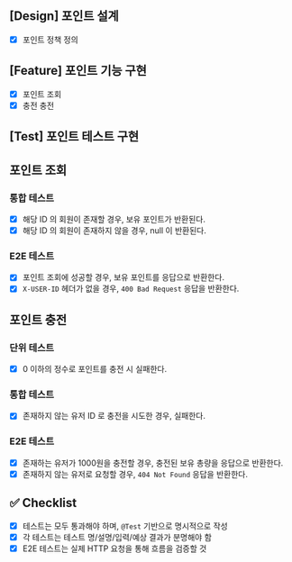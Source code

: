 ## [Design] 포인트 설계
* [x] 포인트 정책 정의

## [Feature] 포인트 기능 구현
* [x] 포인트 조회
* [x] 충전 충전

## [Test] 포인트 테스트 구현

## 포인트 조회

### 통합 테스트
* [x] 해당 ID 의 회원이 존재할 경우, 보유 포인트가 반환된다.
* [x] 해당 ID 의 회원이 존재하지 않을 경우, null 이 반환된다.

### E2E 테스트
* [x] 포인트 조회에 성공할 경우, 보유 포인트를 응답으로 반환한다.
* [x] `X-USER-ID` 헤더가 없을 경우, `400 Bad Request` 응답을 반환한다.

## 포인트 충전

### 단위 테스트
* [x] 0 이하의 정수로 포인트를 충전 시 실패한다.

### 통합 테스트
* [x] 존재하지 않는 유저 ID 로 충전을 시도한 경우, 실패한다.

### E2E 테스트
* [x] 존재하는 유저가 1000원을 충전할 경우, 충전된 보유 총량을 응답으로 반환한다.
* [x] 존재하지 않는 유저로 요청할 경우, `404 Not Found` 응답을 반환한다.

## ✅ Checklist
- [x] 테스트는 모두 통과해야 하며, `@Test` 기반으로 명시적으로 작성
- [x] 각 테스트는 테스트 명/설명/입력/예상 결과가 분명해야 함
- [x] E2E 테스트는 실제 HTTP 요청을 통해 흐름을 검증할 것
